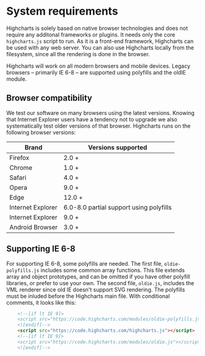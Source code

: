 System requirements
===

Highcharts is solely based on native browser technologies and does not require any additonal frameworks or plugins. It needs only the core `highcharts.js` script to run. As it is a front-end framework, Highcharts can be used with any web server. You can also use Highcharts locally from the filesystem, since all the rendering is done in the browser.

Highcharts will work on all modern browsers and mobile devices. Legacy browsers – primarily IE 6-8 – are supported using polyfills and the oldIE module.

Browser compatibility
---------------------

We test our software on many browsers using the latest versions. Knowing that Internet Explorer users have a tendency not to upgrade we also systematically test older versions of that browser. Highcharts runs on the following browser versions:

|Brand|Versions supported|
|--- |--- |
|Firefox|2.0 +|
|Chrome|1.0 +|
|Safari|4.0 +|
|Opera|9.0 +|
|Edge|12.0 +|
|Internet Explorer|6.0-8.0 partial support using polyfills|
|Internet Explorer|9.0 +|
|Android Browser|3.0 +|

Supporting IE 6-8
-----------------

For supporting IE 6-8, some polyfills are needed. The first file, `oldie-polyfills.js` includes some common array functions. This file extends array and object prototypes, and can be omitted if you have other polyfill libraries, or prefer to use your own. The second file, `oldie.js`, includes the VML renderer since old IE doesn't support SVG rendering. The polyfills must be inluded before the Highcharts main file. With conditional comments, it looks like this:

```html
    <!--[if lt IE 9]>
    <script src="https://code.highcharts.com/modules/oldie-polyfills.js"></script>
    <![endif]-->
    <script src="https://code.highcharts.com/highcharts.js"></script>
    <!--[if lt IE 9]>
    <script src="https://code.highcharts.com/modules/oldie.js"></script>
    <![endif]-->
```
